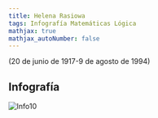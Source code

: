 ```yaml
---
title: Helena Rasiowa
tags: Infografía Matemáticas Lógica
mathjax: true
mathjax_autoNumber: false
---
```


(20 de junio de 1917-9 de agosto de 1994)

<!--- 
![Rasiowa](https://raw.githubusercontent.com/A-C-C-Guadalupe-Ortiz-De-Landazuri/Blog/master/infografias/Rasiowa/Retrato.jpg){:.circle.shadow}

## Fe y obras


## Vida académica



## (Un trabajo importante)


## Fuentes:

Apellido_Autor1 , Inicial_Nombre_Auror1 ., Apellido_Autor2 , Inicial_Nombre_Auror2. Año. Título de la Obra. [online] Nombre de la página. Disponible en: [dirección web](dirección web) [Obtenido el DD de MM del AA].
Ejemplo: Allen, J. L., 2005. Interview with Professor Nicola Cabibbo [online] National Catholic Reporter. Disponible en: [http://www.natcath.org/mainpage/specialdocuments/cabibbo.htm](http://www.natcath.org/mainpage/specialdocuments/cabibbo.htm) [Obtenido el 8 de Abril del 2021].  
Apellido, Inicial_Nombre_Auror1. Año de publicación. Título del Capítulo. Título del libro/revista, Volumen o edición, páginas.
Ejemplo: Parisi, G., 2011. Nicola Cabibbo. Physics Today, 64(2), pp.59-60. 



Imagen, derechos de autor: 

### Principales Publicaciones 

Aquí van enumerados los artículos u obras públicadas a las que se puede acceder o son muy importantes, de la forma:
[número] Apellido,  Inicial_Nombre. (colaboradores). ‘ Título del artículo ’, Revista, Volumen, páginas (año);
Ejemplo:
[1] Cabibbo, N., ‘On the radiative decay of charged π-mesons’, Il Nuovo Cimento, 11, pp. 837-842 (1959);  
-->
## Infografía

![Info10](https://raw.githubusercontent.com/A-C-C-Guadalupe-Ortiz-De-Landazuri/Blog/master/infografias/poster10.jpg)